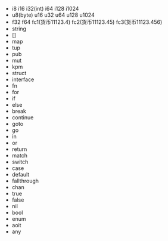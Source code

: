 - i8 i16 i32(int) i64 i128 i1024
- u8(byte) u16 u32 u64 u128 u1024
- f32 f64 fc1(货币11123.4) fc2(货币11123.45) fc3(货币11123.456)
- string
- []
- map
- tup
- pub
- mut
- kpm
- struct
- interface
- fn
- for
- if
- else
- break
- continue
- goto
- go
- in
- or
- return
- match
- switch
- case
- default
- fallthrough
- chan
- true
- false
- nil
- bool
- enum
- aoit
- any



